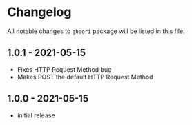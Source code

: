 # Changelog

All notable changes to `ghoori` package will be listed in this file.

## 1.0.1 - 2021-05-15

- Fixes HTTP Request Method bug
- Makes POST the default HTTP Request Method

## 1.0.0 - 2021-05-15

- initial release
